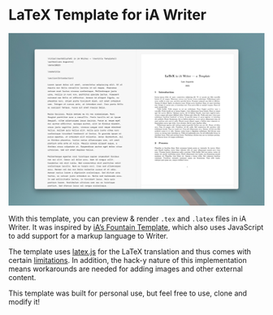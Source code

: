 # LaTeX Template for iA Writer

![The Template in Use](screenshot.jpg)

With this template, you can preview & render `.tex` and `.latex` files in iA Writer. It was inspired by [iA’s Fountain Template](https://ia.net/topics/ia-writer-fountain-template), which also uses JavaScript to add support for a markup language to Writer.

The template uses [latex.js](https://latex.js.org/) for the LaTeX translation and thus comes with certain [limitations](https://latex.js.org/limitations.html). In addition, the hack-y nature of this implementation means workarounds are needed for adding images and other external content.

This template was built for personal use, but feel free to use,  clone and modify it!